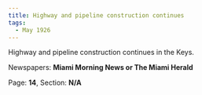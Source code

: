 ```yaml
---  
title: Highway and pipeline construction continues  
tags:  
  - May 1926  
---  
```

  
Highway and pipeline construction continues in the Keys.  
  
Newspapers: **Miami Morning News or The Miami Herald**  
  
Page: **14**, Section: **N/A** 
